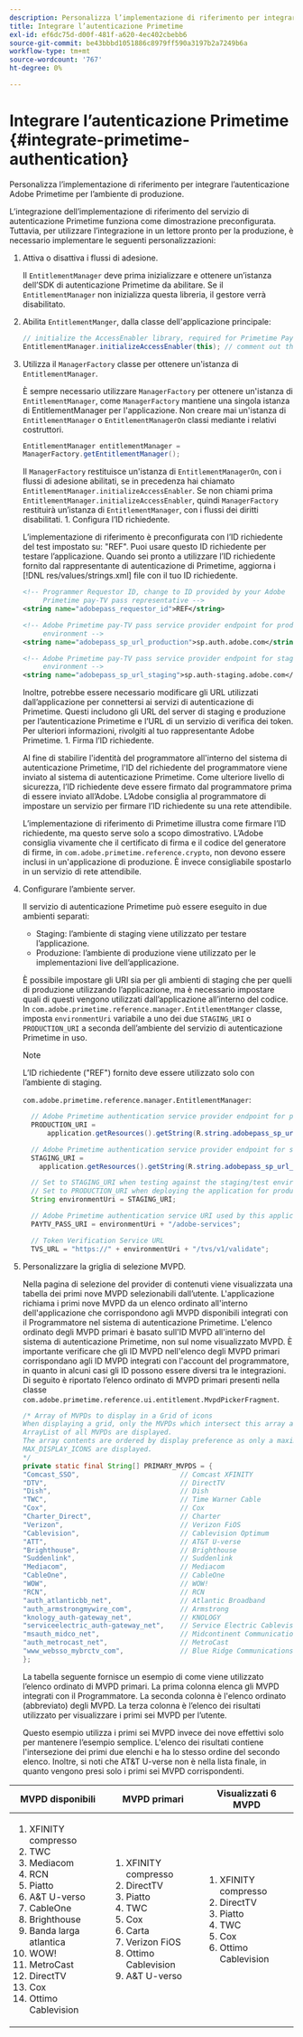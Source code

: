 ```yaml
---
description: Personalizza l’implementazione di riferimento per integrare l’autenticazione Adobe Primetime per l’ambiente di produzione.
title: Integrare l’autenticazione Primetime
exl-id: ef6dc75d-d00f-481f-a620-4ec402cbebb6
source-git-commit: be43bbbd1051886c8979ff590a3197b2a7249b6a
workflow-type: tm+mt
source-wordcount: '767'
ht-degree: 0%

---
```


# Integrare l’autenticazione Primetime {#integrate-primetime-authentication}

Personalizza l’implementazione di riferimento per integrare l’autenticazione Adobe Primetime per l’ambiente di produzione.

L’integrazione dell’implementazione di riferimento del servizio di autenticazione Primetime funziona come dimostrazione preconfigurata. Tuttavia, per utilizzare l’integrazione in un lettore pronto per la produzione, è necessario implementare le seguenti personalizzazioni:

1. Attiva o disattiva i flussi di adesione.

   Il `EntitlementManager` deve prima inizializzare e ottenere un’istanza dell’SDK di autenticazione Primetime da abilitare. Se il `EntitlementManager` non inizializza questa libreria, il gestore verrà disabilitato.
1. Abilita `EntitlementManger`, dalla classe dell&#39;applicazione principale:

   ```java
   // initialize the AccessEnabler library, required for Primetime PayTV Pass entitlement workflows 
   EntitlementManager.initializeAccessEnabler(this); // comment out this line to disable entitlement workflows
   ```

1. Utilizza il `ManagerFactory` classe per ottenere un&#39;istanza di `EntitlementManager`.

   È sempre necessario utilizzare `ManagerFactory` per ottenere un&#39;istanza di `EntitlementManager`, come `ManagerFactory` mantiene una singola istanza di EntitlementManager per l&#39;applicazione. Non creare mai un&#39;istanza di `EntitlementManager` o `EntitlementManagerOn` classi mediante i relativi costruttori.

   ```java
   EntitlementManager entitlementManager =  
   ManagerFactory.getEntitlementManager();
   ```

   Il `ManagerFactory` restituisce un&#39;istanza di `EntitlementManagerOn`, con i flussi di adesione abilitati, se in precedenza hai chiamato `EntitlementManager.initializeAccessEnabler`. Se non chiami prima `EntitlementManager.initializeAccessEnabler`, quindi `ManagerFactory` restituirà un’istanza di `EntitlementManager`, con i flussi dei diritti disabilitati. 1. Configura l’ID richiedente.

   L’implementazione di riferimento è preconfigurata con l’ID richiedente del test impostato su: &quot;REF&quot;. Puoi usare questo ID richiedente per testare l’applicazione. Quando sei pronto a utilizzare l’ID richiedente fornito dal rappresentante di autenticazione di Primetime, aggiorna i [!DNL res/values/strings.xml] file con il tuo ID richiedente.

   ```xml
   <!-- Programmer Requestor ID, change to ID provided by your Adobe  
        Primetime pay-TV pass representative --> 
   <string name="adobepass_requestor_id">REF</string> 
   
   <!-- Adobe Primetime pay-TV pass service provider endpoint for production 
        environment --> 
   <string name="adobepass_sp_url_production">sp.auth.adobe.com</string> 
   
   <!-- Adobe Primetime pay-TV pass service provider endpoint for staging  
        environment --> 
   <string name="adobepass_sp_url_staging">sp.auth-staging.adobe.com</string>
   ```

   Inoltre, potrebbe essere necessario modificare gli URL utilizzati dall’applicazione per connettersi ai servizi di autenticazione di Primetime. Questi includono gli URL del server di staging e produzione per l’autenticazione Primetime e l’URL di un servizio di verifica dei token. Per ulteriori informazioni, rivolgiti al tuo rappresentante Adobe Primetime. 1. Firma l’ID richiedente.

   Al fine di stabilire l&#39;identità del programmatore all&#39;interno del sistema di autenticazione Primetime, l&#39;ID del richiedente del programmatore viene inviato al sistema di autenticazione Primetime. Come ulteriore livello di sicurezza, l’ID richiedente deve essere firmato dal programmatore prima di essere inviato all’Adobe. L’Adobe consiglia al programmatore di impostare un servizio per firmare l’ID richiedente su una rete attendibile.

   L’implementazione di riferimento di Primetime illustra come firmare l’ID richiedente, ma questo serve solo a scopo dimostrativo. L’Adobe consiglia vivamente che il certificato di firma e il codice del generatore di firme, in `com.adobe.primetime.reference.crypto`, non devono essere inclusi in un&#39;applicazione di produzione. È invece consigliabile spostarlo in un servizio di rete attendibile.

1. Configurare l’ambiente server.

   Il servizio di autenticazione Primetime può essere eseguito in due ambienti separati:

   * Staging: l’ambiente di staging viene utilizzato per testare l’applicazione.
   * Produzione: l’ambiente di produzione viene utilizzato per le implementazioni live dell’applicazione.

   È possibile impostare gli URI sia per gli ambienti di staging che per quelli di produzione utilizzando l’applicazione, ma è necessario impostare quali di questi vengono utilizzati dall’applicazione all’interno del codice. In `com.adobe.primetime.reference.manager.EntitlementManger` classe, imposta `environmentUri` variabile a uno dei due `STAGING_URI` o `PRODUCTION_URI` a seconda dell’ambiente del servizio di autenticazione Primetime in uso.

   >[!NOTE]
   >
   >L’ID richiedente (&quot;REF&quot;) fornito deve essere utilizzato solo con l’ambiente di staging.

   `com.adobe.primetime.reference.manager.EntitlementManager`:

   ```java
     // Adobe Primetime authentication service provider endpoint for production environment 
     PRODUCTION_URI = 
         application.getResources().getString(R.string.adobepass_sp_url_production); 
   
     // Adobe Primetime authentication service provider endpoint for staging environment 
     STAGING_URI = 
       application.getResources().getString(R.string.adobepass_sp_url_staging); 
   
     // Set to STAGING_URI when testing against the staging/test environment 
     // Set to PRODUCTION_URI when deploying the application for production use 
     String environmentUri = STAGING_URI; 
   
     // Adobe Primetime authentication service URI used by this application 
     PAYTV_PASS_URI = environmentUri + "/adobe-services"; 
   
     // Token Verification Service URL 
     TVS_URL = "https://" + environmentUri + "/tvs/v1/validate";
   ```

1. Personalizzare la griglia di selezione MVPD.

   Nella pagina di selezione del provider di contenuti viene visualizzata una tabella dei primi nove MVPD selezionabili dall’utente. L&#39;applicazione richiama i primi nove MVPD da un elenco ordinato all&#39;interno dell&#39;applicazione che corrispondono agli MVPD disponibili integrati con il Programmatore nel sistema di autenticazione Primetime. L&#39;elenco ordinato degli MVPD primari è basato sull&#39;ID MVPD all&#39;interno del sistema di autenticazione Primetime, non sul nome visualizzato MVPD. È importante verificare che gli ID MVPD nell&#39;elenco degli MVPD primari corrispondano agli ID MVPD integrati con l&#39;account del programmatore, in quanto in alcuni casi gli ID possono essere diversi tra le integrazioni. Di seguito è riportato l’elenco ordinato di MVPD primari presenti nella classe `com.adobe.primetime.reference.ui.entitlement.MvpdPickerFragment`.

   ```java
   /* Array of MVPDs to display in a Grid of icons 
   When displaying a grid, only the MVPDs which intersect this array and the 
   ArrayList of all MVPDs are displayed. 
   The array contents are ordered by display preference as only a maximum of 
   MAX_DISPLAY_ICONS are displayed. 
   */ 
   private static final String[] PRIMARY_MVPDS = { 
   "Comcast_SSO",                         // Comcast XFINITY 
   "DTV",                                 // DirectTV 
   "Dish",                                // Dish 
   "TWC",                                 // Time Warner Cable 
   "Cox",                                 // Cox 
   "Charter_Direct",                      // Charter 
   "Verizon",                             // Verizon FiOS 
   "Cablevision",                         // Cablevision Optimum 
   "ATT",                                 // AT&T U-verse 
   "Brighthouse",                         // Brighthouse 
   "Suddenlink",                          // Suddenlink 
   "Mediacom",                            // Mediacom 
   "CableOne",                            // CableOne 
   "WOW",                                 // WOW! 
   "RCN",                                 // RCN 
   "auth_atlanticbb_net",                 // Atlantic Broadband 
   "auth_armstrongmywire_com",            // Armstrong 
   "knology_auth-gateway_net",            // KNOLOGY 
   "serviceelectric_auth-gateway_net",    // Service Electric Cablevision 
   "msauth_midco_net",                    // Midcontinent Communications 
   "auth_metrocast_net",                  // MetroCast 
   "www_websso_mybrctv_com",              // Blue Ridge Communications 
   };
   ```

   La tabella seguente fornisce un esempio di come viene utilizzato l’elenco ordinato di MVPD primari. La prima colonna elenca gli MVPD integrati con il Programmatore. La seconda colonna è l&#39;elenco ordinato (abbreviato) degli MVPD. La terza colonna è l’elenco dei risultati utilizzato per visualizzare i primi sei MVPD per l’utente.

   Questo esempio utilizza i primi sei MVPD invece dei nove effettivi solo per mantenere l’esempio semplice. L&#39;elenco dei risultati contiene l&#39;intersezione dei primi due elenchi e ha lo stesso ordine del secondo elenco. Inoltre, si noti che AT&amp;T U-verse non è nella lista finale, in quanto vengono presi solo i primi sei MVPD corrispondenti.

| MVPD disponibili | MVPD primari | Visualizzati 6 MVPD |
|--- |--- |--- |
| <ol><li>XFINITY compresso</li><li>TWC</li><li>Mediacom</li><li>RCN</li><li>Piatto</li><li>A&amp;T U-verso</li><li>CableOne</li><li>Brighthouse</li><li>Banda larga atlantica</li><li>WOW!</li><li>MetroCast</li><li>DirectTV </li><li>Cox</li><li>Ottimo Cablevision</li></ol> | <ol><li>XFINITY compresso</li><li>DirectTV</li><li>Piatto</li><li> TWC</li><li>Cox</li><li>Carta</li><li>Verizon FiOS</li><li>Ottimo Cablevision</li><li>A&amp;T U-verso</li></ol> | <ol><li>XFINITY compresso</li><li>DirectTV</li><li>Piatto</li><li>TWC</li><li>Cox</li><li>Ottimo Cablevision</li></ol> |
